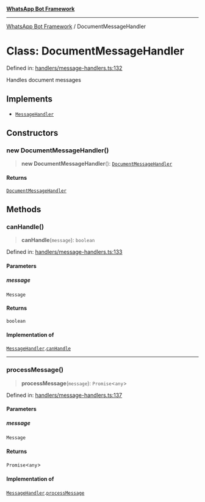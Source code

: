 [**WhatsApp Bot Framework**](../README.md)

***

[WhatsApp Bot Framework](../globals.md) / DocumentMessageHandler

# Class: DocumentMessageHandler

Defined in: [handlers/message-handlers.ts:132](https://github.com/green-api/whatsapp-chatgpt-js/blob/144b3e2baae49a260200b70637f606416abe2026/src/handlers/message-handlers.ts#L132)

Handles document messages

## Implements

- [`MessageHandler`](../interfaces/MessageHandler.md)

## Constructors

### new DocumentMessageHandler()

> **new DocumentMessageHandler**(): [`DocumentMessageHandler`](DocumentMessageHandler.md)

#### Returns

[`DocumentMessageHandler`](DocumentMessageHandler.md)

## Methods

### canHandle()

> **canHandle**(`message`): `boolean`

Defined in: [handlers/message-handlers.ts:133](https://github.com/green-api/whatsapp-chatgpt-js/blob/144b3e2baae49a260200b70637f606416abe2026/src/handlers/message-handlers.ts#L133)

#### Parameters

##### message

`Message`

#### Returns

`boolean`

#### Implementation of

[`MessageHandler`](../interfaces/MessageHandler.md).[`canHandle`](../interfaces/MessageHandler.md#canhandle)

***

### processMessage()

> **processMessage**(`message`): `Promise`\<`any`\>

Defined in: [handlers/message-handlers.ts:137](https://github.com/green-api/whatsapp-chatgpt-js/blob/144b3e2baae49a260200b70637f606416abe2026/src/handlers/message-handlers.ts#L137)

#### Parameters

##### message

`Message`

#### Returns

`Promise`\<`any`\>

#### Implementation of

[`MessageHandler`](../interfaces/MessageHandler.md).[`processMessage`](../interfaces/MessageHandler.md#processmessage)
